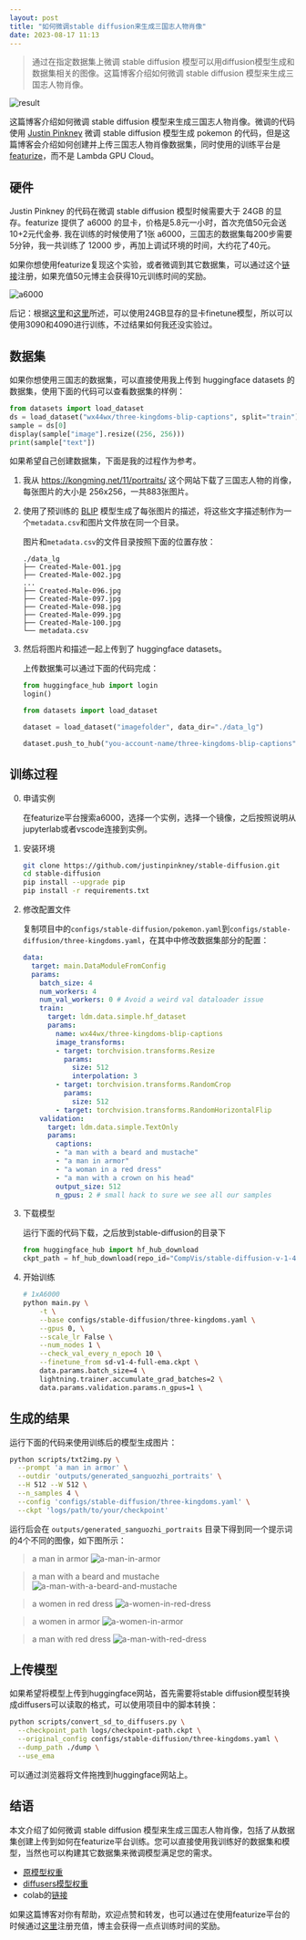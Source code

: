 ```yaml
---
layout: post
title: "如何微调stable diffusion来生成三国志人物肖像"
date: 2023-08-17 11:13
--- 
```


> 通过在指定数据集上微调 stable diffusion 模型可以用diffusion模型生成和数据集相关的图像。这篇博客介绍如何微调 stable diffusion 模型来生成三国志人物肖像。

![result](/assets/2023-08-17-finetune-stable-diffsuion-for-three-kingdoms-portraits/samples_gs-000000_e-000000_b-000001.png)

这篇博客介绍如何微调 stable diffusion 模型来生成三国志人物肖像。微调的代码使用 [Justin Pinkney](https://lambdalabs.com/blog/how-to-fine-tune-stable-diffusion-how-we-made-the-text-to-pokemon-model-at-lambda) 微调 stable diffusion 模型生成 pokemon 的代码，但是这篇博客会介绍如何创建并上传三国志人物肖像数据集，同时使用的训练平台是 [featurize](https://featurize.cn?s=a0551539ffa14f948b962309548818d2)，而不是 Lambda GPU Cloud。

## 硬件

Justin Pinkney 的代码在微调 stable diffusion 模型时候需要大于 24GB 的显存。featurize 提供了 a6000 的显卡，价格是5.8元一小时，首次充值50元会送10+2元代金券. 我在训练的时候使用了1张 a6000，三国志的数据集每200步需要5分钟，我一共训练了 12000 步，再加上调试环境的时间，大约花了40元。

如果你想使用featurize复现这个实验，或者微调到其它数据集，可以通过这个[链接](https://featurize.cn?s=a0551539ffa14f948b962309548818d2)注册，如果充值50元博主会获得10元训练时间的奖励。

![a6000](/assets/2023-08-17-finetune-stable-diffsuion-for-three-kingdoms-portraits/a6000.png)

后记：根据[这里](https://github.com/justinpinkney/stable-diffusion/issues/15#issuecomment-1257317868)和[这里](https://github.com/LambdaLabsML/examples/issues/12)所述，可以使用24GB显存的显卡finetune模型，所以可以使用3090和4090进行训练，不过结果如何我还没实验过。

## 数据集

如果你想使用三国志的数据集，可以直接使用我上传到 huggingface datasets 的数据集，使用下面的代码可以查看数据集的样例：

```python
from datasets import load_dataset
ds = load_dataset("wx44wx/three-kingdoms-blip-captions", split="train")
sample = ds[0]
display(sample["image"].resize((256, 256)))
print(sample["text"])
```

如果希望自己创建数据集，下面是我的过程作为参考。

1. 我从 https://kongming.net/11/portraits/ 这个网站下载了三国志人物的肖像，每张图片的大小是 256x256，一共883张图片。
2. 使用了预训练的 [BLIP](https://github.com/salesforce/BLIP) 模型生成了每张图片的描述，将这些文字描述制作为一个`metadata.csv`和图片文件放在同一个目录。

    图片和`metadata.csv`的文件目录按照下面的位置存放：

    ```
    ./data_lg
    ├── Created-Male-001.jpg
    ├── Created-Male-002.jpg
    ...
    ├── Created-Male-096.jpg
    ├── Created-Male-097.jpg
    ├── Created-Male-098.jpg
    ├── Created-Male-099.jpg
    ├── Created-Male-100.jpg
    └── metadata.csv
    ```

3. 然后将图片和描述一起上传到了 huggingface datasets。

    上传数据集可以通过下面的代码完成：

    ```python
    from huggingface_hub import login
    login()

    from datasets import load_dataset

    dataset = load_dataset("imagefolder", data_dir="./data_lg")

    dataset.push_to_hub("you-account-name/three-kingdoms-blip-captions")
    ```

## 训练过程

0. 申请实例
    
    在featurize平台搜索a6000，选择一个实例，选择一个镜像，之后按照说明从jupyterlab或者vscode连接到实例。

1. 安装环境

    ```bash
    git clone https://github.com/justinpinkney/stable-diffusion.git
    cd stable-diffusion
    pip install --upgrade pip
    pip install -r requirements.txt
    ```

2. 修改配置文件

    复制项目中的`configs/stable-diffusion/pokemon.yaml`到`configs/stable-diffusion/three-kingdoms.yaml`，在其中中修改数据集部分的配置：

    ```yaml
    data:
      target: main.DataModuleFromConfig
      params:
        batch_size: 4
        num_workers: 4
        num_val_workers: 0 # Avoid a weird val dataloader issue
        train:
          target: ldm.data.simple.hf_dataset
          params:
            name: wx44wx/three-kingdoms-blip-captions
            image_transforms:
            - target: torchvision.transforms.Resize
              params:
                size: 512
                interpolation: 3
            - target: torchvision.transforms.RandomCrop
              params:
                size: 512
            - target: torchvision.transforms.RandomHorizontalFlip
        validation:
          target: ldm.data.simple.TextOnly
          params:
            captions:
            - "a man with a beard and mustache"
            - "a man in armor"
            - "a woman in a red dress"
            - "a man with a crown on his head"
            output_size: 512
            n_gpus: 2 # small hack to sure we see all our samples
    ```
3. 下载模型

    运行下面的代码下载，之后放到stable-diffusion的目录下

    ```python
    from huggingface_hub import hf_hub_download
    ckpt_path = hf_hub_download(repo_id="CompVis/stable-diffusion-v-1-4-original", filename="sd-v1-4-full-ema.ckpt")
    ```

4. 开始训练

    ```bash
    # 1xA6000
    python main.py \
        -t \
        --base configs/stable-diffusion/three-kingdoms.yaml \
        --gpus 0, \
        --scale_lr False \
        --num_nodes 1 \
        --check_val_every_n_epoch 10 \
        --finetune_from sd-v1-4-full-ema.ckpt \
        data.params.batch_size=4 \
        lightning.trainer.accumulate_grad_batches=2 \
        data.params.validation.params.n_gpus=1 \
    ```

## 生成的结果

运行下面的代码来使用训练后的模型生成图片：

```bash
python scripts/txt2img.py \
  --prompt 'a man in armor' \
  --outdir 'outputs/generated_sanguozhi_portraits' \
  --H 512 --W 512 \
  --n_samples 4 \
  --config 'configs/stable-diffusion/three-kingdoms.yaml' \
  --ckpt 'logs/path/to/your/checkpoint'
```

运行后会在 `outputs/generated_sanguozhi_portraits` 目录下得到同一个提示词的4个不同的图像，如下图所示：

> a man in armor
![a-man-in-armor](/assets/2023-08-17-finetune-stable-diffsuion-for-three-kingdoms-portraits/a-man-in-armor.png)

> a man with a beard and mustache
![a-man-with-a-beard-and-mustache](/assets/2023-08-17-finetune-stable-diffsuion-for-three-kingdoms-portraits/a-man-with-a-beard-and-mustache.png)

> a women in red dress
![a-women-in-red-dress](/assets/2023-08-17-finetune-stable-diffsuion-for-three-kingdoms-portraits/a-women-in-red-dress.png)

> a women in armor
![a-women-in-armor](/assets/2023-08-17-finetune-stable-diffsuion-for-three-kingdoms-portraits/a-women-in-armor.png)

> a man with red dress
![a-man-with-red-dress](/assets/2023-08-17-finetune-stable-diffsuion-for-three-kingdoms-portraits/a-man-in-red-dress.png)

## 上传模型

如果希望将模型上传到huggingface网站，首先需要将stable diffusion模型转换成diffusers可以读取的格式，可以使用项目中的脚本转换：

```bash
python scripts/convert_sd_to_diffusers.py \
  --checkpoint_path logs/checkpoint-path.ckpt \
  --original_config configs/stable-diffusion/three-kingdoms.yaml \
  --dump_path ./dump \
  --use_ema
```

可以通过浏览器将文件拖拽到huggingface网站上。

## 结语

本文介绍了如何微调 stable diffusion 模型来生成三国志人物肖像，包括了从数据集创建上传到如何在featurize平台训练。您可以直接使用我训练好的数据集和模型，当然也可以构建其它数据集来微调模型满足您的需求。

- [原模型权重](https://huggingface.co/wx44wx/three-kingdoms-stable-diffusion)
- [diffusers模型权重](https://huggingface.co/wx44wx/sd-three-kingdoms-diffusers)
- colab的[链接](https://colab.research.google.com/drive/1Wu_V-beDvLltrP4t6QURbb_8UDYYcUSC)

如果这篇博客对你有帮助，欢迎点赞和转发，也可以通过在使用featurize平台的时候通过[这里](https://featurize.cn?s=a0551539ffa14f948b962309548818d2)注册充值，博主会获得一点点训练时间的奖励。